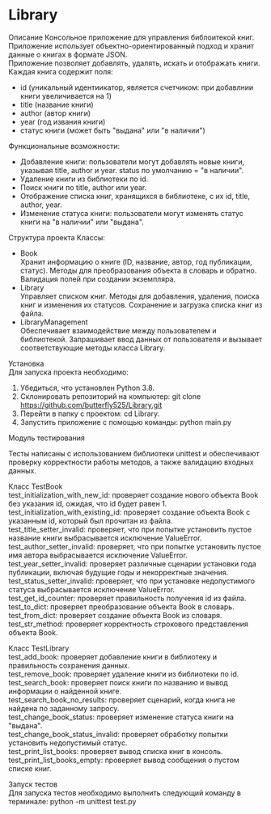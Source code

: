 # Library
Описание 
Консольное приложение для управления библоитекой книг. Приложение использует объектно-ориентированный подход и хранит данные о книгах в формате JSON.    
Приложение позволяет добавлять, удалять, искать и отображать книги.    
Каждая книга содержит поля:    
- id (уникальный идентиикатор, является счетчиком: при добавлнии книги увеличивается на 1)
- title (название книги)
- author (автор книги)
- year (год извания книги)
- статус книги (может быть "выдана" или "в наличии")

Функциональные возможности:
- Добавление книги: пользователи могут добавлять новые книги, указывая title, author и year. status по умолчанию = "в наличии".
- Удаление книги из библиотеки по id.
- Поиск книги по title, author или year.
- Отображение списка книг, хранящихся в библиотеке, с их id, title, author, year.
- Изменение статуса книги: пользователи могут изменять статус книги на "в наличии" или "выдана".


Структура проекта
Классы:
- Book    
Хранит информацию о книге (ID, название, автор, год публикации, статус).
Методы для преобразования объекта в словарь и обратно.
Валидация полей при создании экземпляра.
- Library    
Управляет списком книг.
Методы для добавления, удаления, поиска книг и изменения их статусов.
Сохранение и загрузка списка книг из файла.
- LibraryManagement    
Обеспечивает взаимодействие между пользователем и библиотекой.
Запрашивает ввод данных от пользователя и вызывает соответствующие методы класса Library.


Установка    
Для запуска проекта необходимо:    
1) Убедиться, что установлен Python 3.8.    
2) Склонировать репозиторий на компьютер: git clone https://github.com/butterfly525/Library.git     
3) Перейти в папку с проектом: cd Library.   
4) Запустить приложение с помощью команды: python main.py    



Модуль тестирования

Тесты написаны с использованием библиотеки unittest и обеспечивают проверку корректности работы методов, а также валидацию входных данных.    

Класс TestBook    
test_initialization_with_new_id: проверяет создание нового объекта Book без указания id, ожидая, что id будет равен 1.    
test_initialization_with_existing_id: проверяет создание объекта Book с указанным id, который был прочитан из файла.    
test_title_setter_invalid: проверяет, что при попытке установить пустое название книги выбрасывается исключение ValueError.    
test_author_setter_invalid: проверяет, что при попытке установить пустое имя автора выбрасывается исключение ValueError.    
test_year_setter_invalid: проверяет различные сценарии установки года публикации, включая будущие годы и некорректные значения.    
test_status_setter_invalid: проверяет, что при установке недопустимого статуса выбрасывается исключение ValueError.    
test_get_id_counter: проверяет правильность получения id из файла.    
test_to_dict: проверяет преобразование объекта Book в словарь.    
test_from_dict: проверяет создание объекта Book из словаря.    
test_str_method: проверяет корректность строкового представления объекта Book.   
     

Класс TestLibrary    
test_add_book: проверяет добавление книги в библиотеку и правильность сохранения данных.    
test_remove_book: проверяет удаление книги из библиотеки по id.    
test_search_book: проверяет поиск книги по названию и вывод информации о найденной книге.    
test_search_book_no_results: проверяет сценарий, когда книга не найдена по заданному запросу.    
test_change_book_status: проверяет изменение статуса книги на "выдана".    
test_change_book_status_invalid: проверяет обработку попытки установить недопустимый статус.    
test_print_list_books: проверяет вывод списка книг в консоль.    
test_print_list_books_empty: проверяет вывод сообщения о пустом списке книг.    


Запуск тестов    
Для запуска тестов необходимо выполнить следующий команду в терминале: python -m unittest test.py
